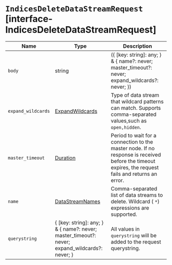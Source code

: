# `IndicesDeleteDataStreamRequest` [interface-IndicesDeleteDataStreamRequest]

| Name | Type | Description |
| - | - | - |
| `body` | string | ({ [key: string]: any; } & { name?: never; master_timeout?: never; expand_wildcards?: never; }) | All values in `body` will be added to the request body. |
| `expand_wildcards` | [ExpandWildcards](./ExpandWildcards.md) | Type of data stream that wildcard patterns can match. Supports comma-separated values,such as `open,hidden`. |
| `master_timeout` | [Duration](./Duration.md) | Period to wait for a connection to the master node. If no response is received before the timeout expires, the request fails and returns an error. |
| `name` | [DataStreamNames](./DataStreamNames.md) | Comma-separated list of data streams to delete. Wildcard ( `*`) expressions are supported. |
| `querystring` | { [key: string]: any; } & { name?: never; master_timeout?: never; expand_wildcards?: never; } | All values in `querystring` will be added to the request querystring. |
